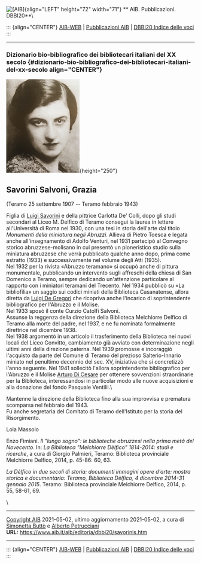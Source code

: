 ![\[AIB\]](/aib/wi/aibv72.gif){align="LEFT" height="72" width="71"}
** AIB. Pubblicazioni. DBBI20**\

::: {align="CENTER"}
[AIB-WEB](/) \| [Pubblicazioni AIB](/pubblicazioni/) \| [DBBI20 Indice
delle voci](dbbi20.htm)
:::

------------------------------------------------------------------------

### Dizionario bio-bibliografico dei bibliotecari italiani del XX secolo {#dizionario-bio-bibliografico-dei-bibliotecari-italiani-del-xx-secolo align="CENTER"}

![\[Ritratto\]](savorinis.jpg){height="250"}

## Savorini Salvoni, Grazia

(Teramo 25 settembre 1907 -- Teramo febbraio 1943)

Figlia di [Luigi Savorini](savorini.htm) e della pittrice Carlotta De\'
Colli, dopo gli studi secondari al Liceo M. Delfico di Teramo conseguì
la laurea in lettere all\'Università di Roma nel 1930, con una tesi in
storia dell\'arte dal titolo *Monumenti della miniatura negli Abruzzi*.
Allieva di Pietro Toesca e legata anche all\'insegnamento di Adolfo
Venturi, nel 1931 partecipò al Convegno storico abruzzese-molisano in
cui presentò un pioneristico studio sulla miniatura abruzzese che verrà
pubblicato qualche anno dopo, prima come estratto (1933) e
successivamente nel volume degli Atti (1935).\
Nel 1932 per la rivista «Abruzzo teramano» si occupò anche di pittura
monumentale, pubblicando un intervento sugli affreschi della chiesa di
San Domenico a Teramo, sempre dedicando un\'attenzione particolare al
rapporto con i miniatori teramani del Trecento. Nel 1934 pubblicò su «La
bibliofilia» un saggio sui codici miniati della Biblioteca Casanatense,
allora diretta da [Luigi De Gregori](degregori.htm) che ricopriva anche
l\'incarico di soprintendente bibliografico per l\'Abruzzo e il Molise.\
Nel 1933 sposò il conte Curzio Catolfi Salvoni.\
Assunse la reggenza della direzione della Biblioteca Melchiorre Delfico
di Teramo alla morte del padre, nel 1937, e ne fu nominata formalmente
direttrice nel dicembre 1938.\
Nel 1938 argomentò in un articolo il trasferimento della Biblioteca nei
nuovi locali del Liceo Convitto, cambiamento già avviato con
determinazione negli ultimi anni della direzione paterna. Nel 1939
promosse e incoraggiò l\'acquisto da parte del Comune di Teramo del
prezioso Salterio-Innario miniato nel penultimo decennio del sec. XV,
iniziativa che si concretizzò l\'anno seguente. Nel 1941 sollecitò
l\'allora soprintendente bibliografico per l\'Abruzzo e il Molise
[Arturo Di Cesare](dicesare.htm) per ottenere sovvenzioni straordinarie
per la Biblioteca, interessandosi in particolar modo alle nuove
acquisizioni e alla donazione del fondo Pasquale Ventilii.\

Mantenne la direzione della Biblioteca fino alla sua improvvisa e
prematura scomparsa nel febbraio del 1943.\
Fu anche segretaria del Comitato di Teramo dell\'Istituto per la storia
del Risorgimento.

Lola Massolo

Enzo Fimiani. *Il \"lungo sogno\": le biblioteche abruzzesi nella prima
metà del Novecento*. In: *La Biblioteca \"Melchiorre Dèlfico\"
1814-2014: studi e ricerche*, a cura di Giorgio Palmieri, Teramo:
Biblioteca provinciale Melchiorre Delfico, 2014, p. 45-86: 60, 63.

*La Dèlfico in due secoli di storia: documenti immagini opere d\'arte:
mostra storica e documentaria: Teramo, Biblioteca Dèlfico, 4 dicembre
2014-31 gennaio 2015*. Teramo: Biblioteca provinciale Melchiorre
Delfico, 2014, p. 55, 58-61, 69.

\

------------------------------------------------------------------------

[Copyright AIB](/su-questo-sito/dichiarazione-di-copyright-aib-web/)
2021-05-02, ultimo aggiornamento 2021-05-02, a cura di [Simonetta
Buttò](/aib/redazione3.htm) e [Alberto
Petrucciani](/su-questo-sito/redazione-aib-web/)\
**URL:** https://www.aib.it/aib/editoria/dbbi20/savorinis.htm

------------------------------------------------------------------------

::: {align="CENTER"}
[AIB-WEB](/) \| [Pubblicazioni AIB](/pubblicazioni/) \| [DBBI20 Indice
delle voci](dbbi20.htm)
:::
